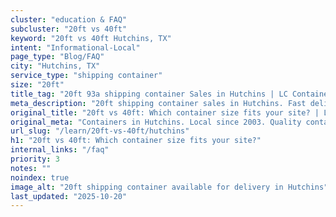 ```yaml
---
cluster: "education & FAQ"
subcluster: "20ft vs 40ft"
keyword: "20ft vs 40ft Hutchins, TX"
intent: "Informational-Local"
page_type: "Blog/FAQ"
city: "Hutchins, TX"
service_type: "shipping container"
size: "20ft"
title_tag: "20ft 93a shipping container Sales in Hutchins | LC Container"
meta_description: "20ft shipping container sales in Hutchins. Fast delivery, competitive pricing. Serving 20ft vs 40ft area. Quote ID: RLM. Call (214) 524-4168 for your free quote today."
original_title: "20ft vs 40ft: Which container size fits your site? | LC Container"
original_meta: "Containers in Hutchins. Local since 2003. Quality containers. Fast delivery. Get your free quote — call (214) 524-4168 today. LC Container — your trusted DFW..."
url_slug: "/learn/20ft-vs-40ft/hutchins"
h1: "20ft vs 40ft: Which container size fits your site?"
internal_links: "/faq"
priority: 3
notes: ""
noindex: true
image_alt: "20ft shipping container available for delivery in Hutchins"
last_updated: "2025-10-20"
---
```


<!-- TODO: Add unique city/inventory copy, images, and internal links here. -->
